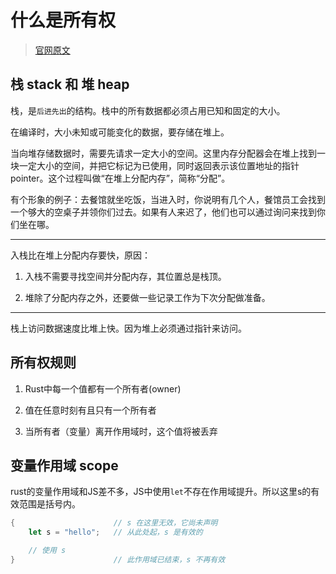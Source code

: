 # 什么是所有权

> [官网原文](https://kaisery.github.io/trpl-zh-cn/ch04-01-what-is-ownership.html)

## 栈 stack 和 堆 heap

栈，是`后进先出`的结构。栈中的所有数据都必须占用已知和固定的大小。

在编译时，大小未知或可能变化的数据，要存储在堆上。

当向堆存储数据时，需要先请求一定大小的空间。这里内存分配器会在堆上找到一块一定大小的空间，并把它标记为已使用，同时返回表示该位置地址的指针pointer。这个过程叫做“在堆上分配内存”，简称“分配”。

有个形象的例子：去餐馆就坐吃饭，当进入时，你说明有几个人，餐馆员工会找到一个够大的空桌子并领你们过去。如果有人来迟了，他们也可以通过询问来找到你们坐在哪。

---

入栈比在堆上分配内存要快，原因：

1. 入栈不需要寻找空间并分配内存，其位置总是栈顶。

2. 堆除了分配内存之外，还要做一些记录工作为下次分配做准备。

---

栈上访问数据速度比堆上快。因为堆上必须通过指针来访问。

## 所有权规则

1. Rust中每一个值都有一个所有者(owner)

2. 值在任意时刻有且只有一个所有者

3. 当所有者（变量）离开作用域时，这个值将被丢弃

## 变量作用域 scope

rust的变量作用域和JS差不多，JS中使用`let`不存在作用域提升。所以这里s的有效范围是括号内。

```rs
{                      // s 在这里无效，它尚未声明
    let s = "hello";   // 从此处起，s 是有效的

    // 使用 s
}                      // 此作用域已结束，s 不再有效

```